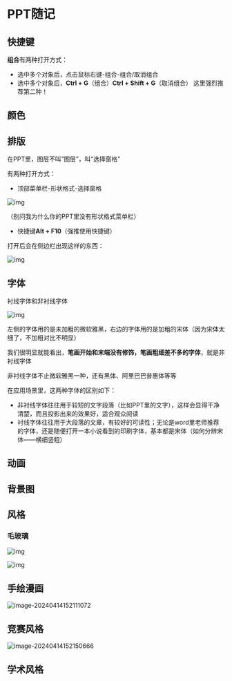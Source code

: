 #  PPT随记

## 快捷键



**组合**有两种打开方式：

- 选中多个对象后，点击鼠标右键-组合-组合/取消组合
- 选中多个对象后，**Ctrl + G**（组合）**Ctrl + Shift + G**（取消组合） 这里强烈推荐第二种！



## 颜色







## 排版



在PPT里，图层不叫“图层”，叫“选择窗格”

有两种打开方式：

- 顶部菜单栏-形状格式-选择窗格

![img](https://philfan-pic.oss-cn-beijing.aliyuncs.com/img/eijhkgly.jpg)

（别问我为什么你的PPT里没有形状格式菜单栏）

- 快捷键**Alt + F10**（强推使用快捷键）

打开后会在侧边栏出现这样的东西：

![img](https://philfan-pic.oss-cn-beijing.aliyuncs.com/img/yv3l5mtz.jpg)

## 字体

衬线字体和非衬线字体

![img](https://philfan-pic.oss-cn-beijing.aliyuncs.com/img/0n4juyao.jpg)

左侧的字体用的是未加粗的微软雅黑，右边的字体用的是加粗的宋体（因为宋体太细了，不加粗对比不明显）

我们很明显就能看出，**笔画开始和末端没有修饰，笔画粗细差不多的字体**，就是非衬线字体

非衬线字体不止微软雅黑一种，还有黑体、阿里巴巴普惠体等等

在应用场景里，这两种字体的区别如下：

- 非衬线字体往往用于较短的文字段落（比如PPT里的文字），这样会显得干净清楚，而且投影出来的效果好，适合观众阅读
- 衬线字体往往用于大段落的文章，有较好的可读性；无论是word里老师推荐的字体，还是随便打开一本小说看到的印刷字体，基本都是宋体（如何分辨宋体——横细竖粗）

## 动画

## 背景图

## 风格

### 毛玻璃

![img](https://philfan-pic.oss-cn-beijing.aliyuncs.com/img/pqtnrlsl.jpg)

![img](https://philfan-pic.oss-cn-beijing.aliyuncs.com/img/ikbenmrr.jpg)

## 手绘漫画

![image-20240414152111072](https://philfan-pic.oss-cn-beijing.aliyuncs.com/img/image-20240414152111072.png)

## 竞赛风格

![image-20240414152150666](https://philfan-pic.oss-cn-beijing.aliyuncs.com/img/image-20240414152150666.png)

## 学术风格

